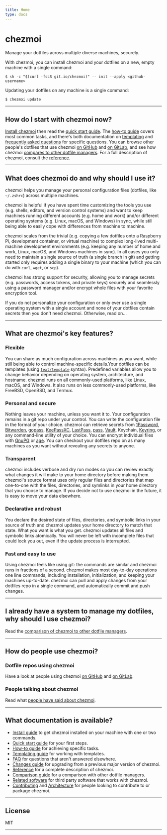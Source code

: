 ```yaml
---
title: Home
type: docs
---
```


# chezmoi

Manage your dotfiles across multiple diverse machines, securely.

With chezmoi, you can install chezmoi and your dotfiles on a new, empty machine
with a single command:

```console
$ sh -c "$(curl -fsLS git.io/chezmoi)" -- init --apply <github-username>
```

Updating your dotfiles on any machine is a single command:

```console
$ chezmoi update
```

---

## How do I start with chezmoi now?

[Install chezmoi](/docs/install/) then read the [quick start
guide](/docs/quick-start/). The [how-to guide](/docs/how-to/) covers most common
tasks, and there's both documentation on [templating](/docs/templating/) and
[frequently asked questions](/docs/faq/) for specific questions. You can browse
other people's dotfiles that use chezmoi [on
GitHub](https://github.com/topics/chezmoi?o=desc&s=updated) and [on
GitLab](https://gitlab.com/search?search=chezmoi), and see how chezmoi [compares
to other dotfile managers](/docs/comparison/). For a full description of
chezmoi, consult the [reference](/docs/reference/).

---

## What does chezmoi do and why should I use it?

chezmoi helps you manage your personal configuration files (dotfiles, like
`~/.zshrc`) across multiple machines.

chezmoi is helpful if you have spent time customizing the tools you use (e.g.
shells, editors, and version control systems) and want to keep machines running
different accounts (e.g. home and work) and/or different operating systems (e.g.
Linux, macOS, and Windows) in sync, while still being able to easily cope with
differences from machine to machine.

chezmoi scales from the trivial (e.g. copying a few dotfiles onto a Raspberry
Pi, development container, or virtual machine) to complex long-lived
multi-machine development environments (e.g. keeping any number of home and
work, Linux, macOS, and Windows machines in sync). In all cases you only need to
maintain a single source of truth (a single branch in git) and getting started
only requires adding a single binary to your machine (which you can do with
`curl`, `wget`, or `scp`).

chezmoi has strong support for security, allowing you to manage secrets (e.g.
passwords, access tokens, and private keys) securely and seamlessly using a
password manager and/or encrypt whole files with your favorite encryption tool.

If you do not personalize your configuration or only ever use a single operating
system with a single account and none of your dotfiles contain secrets then you
don't need chezmoi. Otherwise, read on...

---

## What are chezmoi's key features?

### Flexible

You can share as much configuration across machines as you want, while still
being able to control machine-specific details.Your dotfiles can be templates
(using [`text/template`](https://pkg.go.dev/text/template) syntax). Predefined
variables allow you to change behavior depending on operating system,
architecture, and hostname. chezmoi runs on all commonly-used platforms, like
Linux, macOS, and Windows. It also runs on less commonly-used platforms, like
FreeBSD, OpenBSD, and Termux.

### Personal and secure

Nothing leaves your machine, unless you want it to. Your configuration remains
in a git repo under your control. You can write the configuration file in the
format of your choice. chezmoi can retrieve secrets from
[1Password](https://1password.com/), [Bitwarden](https://bitwarden.com/),
[gopass](https://www.gopass.pw/), [KeePassXC](https://keepassxc.org/),
[LastPass](https://lastpass.com/), [pass](https://www.passwordstore.org/),
[Vault](https://www.vaultproject.io/), Keychain,
[Keyring](https://wiki.gnome.org/Projects/GnomeKeyring), or any command-line
utility of your choice. You can encrypt individual files with
[GnuPG](https://www.gnupg.org) or [age](https://age-encryption.org). You can
checkout your dotfiles repo on as many machines as you want without revealing
any secrets to anyone.

### Transparent

chezmoi includes verbose and dry run modes so you can review exactly what
changes it will make to your home directory before making them. chezmoi's source
format uses only regular files and directories that map one-to-one with the
files, directories, and symlinks in your home directory that you choose to
manage. If you decide not to use chezmoi in the future, it is easy to move your
data elsewhere.

### Declarative and robust

You declare the desired state of files, directories, and symbolic links in your
source of truth and chezmoi updates your home directory to match that state.
What you want is what you get. chezmoi updates all files and symbolic links
atomically. You will never be left with incomplete files that could lock you
out, even if the update process is interrupted.

### Fast and easy to use

Using chezmoi feels like using git: the commands are similar and chezmoi runs in
fractions of a second. chezmoi makes most day-to-day operations one line
commands, including installation, initialization, and keeping your machines
up-to-date. chezmoi can pull and apply changes from your dotfiles repo in a
single command, and automatically commit and push changes.

---

## I already have a system to manage my dotfiles, why should I use chezmoi?

Read the [comparison of chezmoi to other dotfile managers](/docs/comparison/).

---

## How do people use chezmoi?

### Dotfile repos using chezmoi

Have a look at people using chezmoi [on
GitHub](https://github.com/topics/chezmoi?o=desc&s=updated) and [on
GitLab](https://gitlab.com/search?search=chezmoi).

### People talking about chezmoi

Read what [people have said about chezmoi](/docs/media/).

---

## What documentation is available?

* [Install guide](/docs/install/) to get chezmoi installed on your machine with
  one or two commands.
* [Quick start guide](/docs/quick-start/) for your first steps.
* [How-to guide](/docs/how-to/) for achieving specific tasks.
* [Templating guide](/docs/templating/) for working with templates.
* [FAQ](/docs/faq/) for questions that aren't answered elsewhere.
* [Changes guide](/docs/changes/) for upgrading from a previous major version of
  chezmoi.
* [Reference](/docs/reference/) for a complete description of chezmoi.
* [Comparison guide](/docs/comparison/) for a comparison with other dotfile managers.
* [Related software](/docs/related/) for third party software that works with
  chezmoi.
* [Contributing](/docs/contributing/) and [Architecture](/docs/architecture/)
  for people looking to contribute to or package chezmoi.

---

## License

MIT

---
